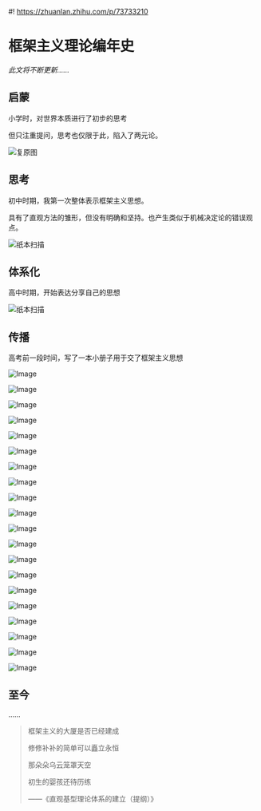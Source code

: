 #! https://zhuanlan.zhihu.com/p/73733210

# 框架主义理论编年史

*此文将不断更新……*

## 启蒙

小学时，对世界本质进行了初步的思考

但只注重提问，思考也仅限于此，陷入了两元论。

![复原图](https://pic2.zhimg.com/80/v2-3ffedab302b855a2a82a2434267e2535_720w.jpg)

## 思考

初中时期，我第一次整体表示框架主义思想。

具有了直观方法的雏形，但没有明确和坚持。也产生类似于机械决定论的错误观点。

![纸本扫描](https://pic3.zhimg.com/80/v2-cd08442e7d057ded37418666635240c6_720w.jpg)

## 体系化

高中时期，开始表达分享自己的思想

![纸本扫描](https://pic1.zhimg.com/80/v2-73e8d84c27b19957e854dae75cf69784_720w.jpg)

## 传播 

高考前一段时间，写了一本小册子用于交了框架主义思想

![Image](https://pic4.zhimg.com/80/v2-8de432758e8701d735bdadaf6aca4f59.png)


![Image](https://pic4.zhimg.com/80/v2-6063d78469d70f464ea15e75700c8ca3.png)

![Image](https://pic4.zhimg.com/80/v2-fcbe5a5677007aef5148c8a5bd98ba8e.png)

![Image](https://pic4.zhimg.com/80/v2-5d4ea848e78dae3f9ae70634cf5e7ef0.png)

![Image](https://pic4.zhimg.com/80/v2-07466886ecf9bdd1a11b5b9430837009.png)

![Image](https://pic4.zhimg.com/80/v2-27203fd48ab88ff2cff0efbd6f9ad96b.png)


![Image](https://pic4.zhimg.com/80/v2-50cdef526be09301fd183726d0a94a7d.png)

![Image](https://pic4.zhimg.com/80/v2-b9f8e97daed3471ff5ac0718c7111afb.png)

![Image](https://pic4.zhimg.com/80/v2-d3aff1db3e0e5c0034c4f6799d45604b.png)

![Image](https://pic4.zhimg.com/80/v2-d1098d4843823ea92853220a8ac71fff.png)

![Image](https://pic4.zhimg.com/80/v2-888e562cc8aad8513e9d4ef100bf2985.png)

![Image](https://pic4.zhimg.com/80/v2-c81cee55315ec402049e606aa6739a46.png)

![Image](https://pic4.zhimg.com/80/v2-f94c6e03cb03949f7e5e7962c1f60c0d.png)

![Image](https://pic4.zhimg.com/80/v2-044bc966ae717e725787303cf12d26b5.png)

![Image](https://pic4.zhimg.com/80/v2-051e44dd23cf082d7782613de6cdbbbf.png)

![Image](https://pic4.zhimg.com/80/v2-daecc7bc797c5b1436894b2604fdda76.png)

![Image](https://pic4.zhimg.com/80/v2-4c04f2ecb9286bc0a487f78faf39f92f.png)

![Image](https://pic4.zhimg.com/80/v2-fd0f98f638586e8ba7f6dd56be8b4957.png)

![Image](https://pic4.zhimg.com/80/v2-41809785ea76f1f76e9cf3258bec48ed.png)

![Image](https://pic4.zhimg.com/80/v2-2aeb1d2f4d7deb8d76bfb0235a98e16a.png)

## 至今

<!-- ![Image](https://pic4.zhimg.com/80/v2-fd488df1eb41e9ec70ddd3dbd646c7d0.png) -->

……

> 框架主义的大厦是否已经建成
> 
> 修修补补的简单可以矗立永恒
> 
> 那朵朵乌云笼罩天空
> 
> 初生的婴孩还待历练
> 
> ——《直观基型理论体系的建立（提纲）》